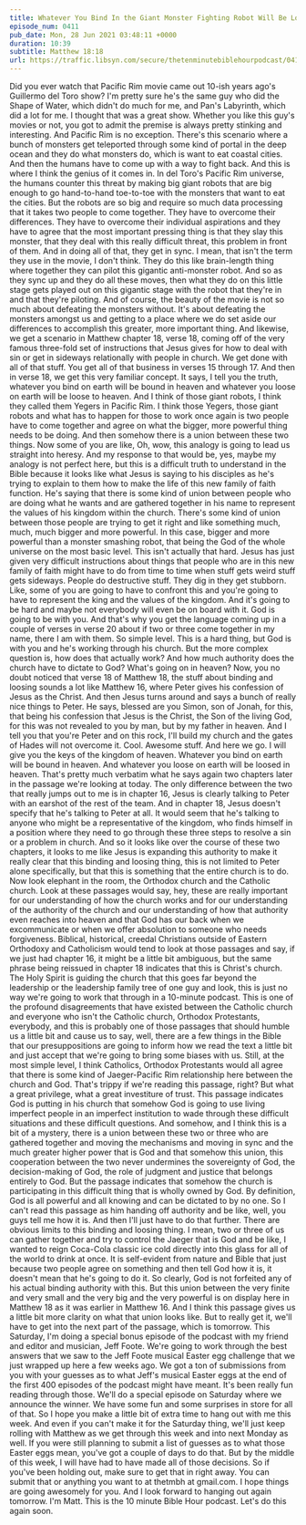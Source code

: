 ```yaml
---
title: Whatever You Bind In the Giant Monster Fighting Robot Will Be Loosed On the Outside of the Giant Monster Fighting Robot
episode_num: 0411
pub_date: Mon, 28 Jun 2021 03:48:11 +0000
duration: 10:39
subtitle: Matthew 18:18
url: https://traffic.libsyn.com/secure/thetenminutebiblehourpodcast/0411_-_Whatever_You_Bind_In_the_Giant_Monster_Fighting_Robot_Will_Be_Loosed_On_the_Outside_of_the_Giant_Monster_Fighting_Robot.mp3
---
```


 Did you ever watch that Pacific Rim movie came out 10-ish years ago's Guillermo del Toro show? I'm pretty sure he's the same guy who did the Shape of Water, which didn't do much for me, and Pan's Labyrinth, which did a lot for me. I thought that was a great show. Whether you like this guy's movies or not, you got to admit the premise is always pretty stinking and interesting. And Pacific Rim is no exception. There's this scenario where a bunch of monsters get teleported through some kind of portal in the deep ocean and they do what monsters do, which is want to eat coastal cities. And then the humans have to come up with a way to fight back. And this is where I think the genius of it comes in. In del Toro's Pacific Rim universe, the humans counter this threat by making big giant robots that are big enough to go hand-to-hand toe-to-toe with the monsters that want to eat the cities. But the robots are so big and require so much data processing that it takes two people to come together. They have to overcome their differences. They have to overcome their individual aspirations and they have to agree that the most important pressing thing is that they slay this monster, that they deal with this really difficult threat, this problem in front of them. And in doing all of that, they get in sync. I mean, that isn't the term they use in the movie, I don't think. They do this like brain-length thing where together they can pilot this gigantic anti-monster robot. And so as they sync up and they do all these moves, then what they do on this little stage gets played out on this gigantic stage with the robot that they're in and that they're piloting. And of course, the beauty of the movie is not so much about defeating the monsters without. It's about defeating the monsters amongst us and getting to a place where we do set aside our differences to accomplish this greater, more important thing. And likewise, we get a scenario in Matthew chapter 18, verse 18, coming off of the very famous three-fold set of instructions that Jesus gives for how to deal with sin or get in sideways relationally with people in church. We get done with all of that stuff. You get all of that business in verses 15 through 17. And then in verse 18, we get this very familiar concept. It says, I tell you the truth, whatever you bind on earth will be bound in heaven and whatever you loose on earth will be loose to heaven. And I think of those giant robots, I think they called them Yegers in Pacific Rim. I think those Yegers, those giant robots and what has to happen for those to work once again is two people have to come together and agree on what the bigger, more powerful thing needs to be doing. And then somehow there is a union between these two things. Now some of you are like, Oh, wow, this analogy is going to lead us straight into heresy. And my response to that would be, yes, maybe my analogy is not perfect here, but this is a difficult truth to understand in the Bible because it looks like what Jesus is saying to his disciples as he's trying to explain to them how to make the life of this new family of faith function. He's saying that there is some kind of union between people who are doing what he wants and are gathered together in his name to represent the values of his kingdom within the church. There's some kind of union between those people are trying to get it right and like something much, much, much bigger and more powerful. In this case, bigger and more powerful than a monster smashing robot, that being the God of the whole universe on the most basic level. This isn't actually that hard. Jesus has just given very difficult instructions about things that people who are in this new family of faith might have to do from time to time when stuff gets weird stuff gets sideways. People do destructive stuff. They dig in they get stubborn. Like, some of you are going to have to confront this and you're going to have to represent the king and the values of the kingdom. And it's going to be hard and maybe not everybody will even be on board with it. God is going to be with you. And that's why you get the language coming up in a couple of verses in verse 20 about if two or three come together in my name, there I am with them. So simple level. This is a hard thing, but God is with you and he's working through his church. But the more complex question is, how does that actually work? And how much authority does the church have to dictate to God? What's going on in heaven? Now, you no doubt noticed that verse 18 of Matthew 18, the stuff about binding and loosing sounds a lot like Matthew 16, where Peter gives his confession of Jesus as the Christ. And then Jesus turns around and says a bunch of really nice things to Peter. He says, blessed are you Simon, son of Jonah, for this, that being his confession that Jesus is the Christ, the Son of the living God, for this was not revealed to you by man, but by my father in heaven. And I tell you that you're Peter and on this rock, I'll build my church and the gates of Hades will not overcome it. Cool. Awesome stuff. And here we go. I will give you the keys of the kingdom of heaven. Whatever you bind on earth will be bound in heaven. And whatever you loose on earth will be loosed in heaven. That's pretty much verbatim what he says again two chapters later in the passage we're looking at today. The only difference between the two that really jumps out to me is in chapter 16, Jesus is clearly talking to Peter with an earshot of the rest of the team. And in chapter 18, Jesus doesn't specify that he's talking to Peter at all. It would seem that he's talking to anyone who might be a representative of the kingdom, who finds himself in a position where they need to go through these three steps to resolve a sin or a problem in church. And so it looks like over the course of these two chapters, it looks to me like Jesus is expanding this authority to make it really clear that this binding and loosing thing, this is not limited to Peter alone specifically, but that this is something that the entire church is to do. Now look elephant in the room, the Orthodox church and the Catholic church. Look at these passages would say, hey, these are really important for our understanding of how the church works and for our understanding of the authority of the church and our understanding of how that authority even reaches into heaven and that God has our back when we excommunicate or when we offer absolution to someone who needs forgiveness. Biblical, historical, creedal Christians outside of Eastern Orthodoxy and Catholicism would tend to look at those passages and say, if we just had chapter 16, it might be a little bit ambiguous, but the same phrase being reissued in chapter 18 indicates that this is Christ's church. The Holy Spirit is guiding the church that this goes far beyond the leadership or the leadership family tree of one guy and look, this is just no way we're going to work that through in a 10-minute podcast. This is one of the profound disagreements that have existed between the Catholic church and everyone who isn't the Catholic church, Orthodox Protestants, everybody, and this is probably one of those passages that should humble us a little bit and cause us to say, well, there are a few things in the Bible that our presuppositions are going to inform how we read the text a little bit and just accept that we're going to bring some biases with us. Still, at the most simple level, I think Catholics, Orthodox Protestants would all agree that there is some kind of Jaeger-Pacific Rim relationship here between the church and God. That's trippy if we're reading this passage, right? But what a great privilege, what a great investiture of trust. This passage indicates God is putting in his church that somehow God is going to use living imperfect people in an imperfect institution to wade through these difficult situations and these difficult questions. And somehow, and I think this is a bit of a mystery, there is a union between these two or three who are gathered together and moving the mechanisms and moving in sync and the much greater higher power that is God and that somehow this union, this cooperation between the two never undermines the sovereignty of God, the decision-making of God, the role of judgment and justice that belongs entirely to God. But the passage indicates that somehow the church is participating in this difficult thing that is wholly owned by God. By definition, God is all powerful and all knowing and can be dictated to by no one. So I can't read this passage as him handing off authority and be like, well, you guys tell me how it is. And then I'll just have to do that further. There are obvious limits to this binding and loosing thing. I mean, two or three of us can gather together and try to control the Jaeger that is God and be like, I wanted to reign Coca-Cola classic ice cold directly into this glass for all of the world to drink at once. It is self-evident from nature and Bible that just because two people agree on something and then tell God how it is, it doesn't mean that he's going to do it. So clearly, God is not forfeited any of his actual binding authority with this. But this union between the very finite and very small and the very big and the very powerful is on display here in Matthew 18 as it was earlier in Matthew 16. And I think this passage gives us a little bit more clarity on what that union looks like. But to really get it, we'll have to get into the next part of the passage, which is tomorrow. This Saturday, I'm doing a special bonus episode of the podcast with my friend and editor and musician, Jeff Foote. We're going to work through the best answers that we saw to the Jeff Foote musical Easter egg challenge that we just wrapped up here a few weeks ago. We got a ton of submissions from you with your guesses as to what Jeff's musical Easter eggs at the end of the first 400 episodes of the podcast might have meant. It's been really fun reading through those. We'll do a special episode on Saturday where we announce the winner. We have some fun and some surprises in store for all of that. So I hope you make a little bit of extra time to hang out with me this week. And even if you can't make it for the Saturday thing, we'll just keep rolling with Matthew as we get through this week and into next Monday as well. If you were still planning to submit a list of guesses as to what those Easter eggs mean, you've got a couple of days to do that. But by the middle of this week, I will have had to have made all of those decisions. So if you've been holding out, make sure to get that in right away. You can submit that or anything you want to at thetmbh at gmail.com. I hope things are going awesomely for you. And I look forward to hanging out again tomorrow. I'm Matt. This is the 10 minute Bible Hour podcast. Let's do this again soon.